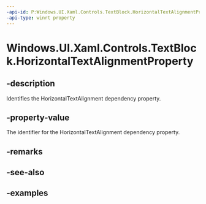 ```yaml
---
-api-id: P:Windows.UI.Xaml.Controls.TextBlock.HorizontalTextAlignmentProperty
-api-type: winrt property
---
```


<!-- Property syntax.
public DependencyProperty HorizontalTextAlignmentProperty { get; }
-->

# Windows.UI.Xaml.Controls.TextBlock.HorizontalTextAlignmentProperty

## -description

Identifies the HorizontalTextAlignment dependency property.



## -property-value

The identifier for the HorizontalTextAlignment dependency property.

## -remarks

## -see-also

## -examples

